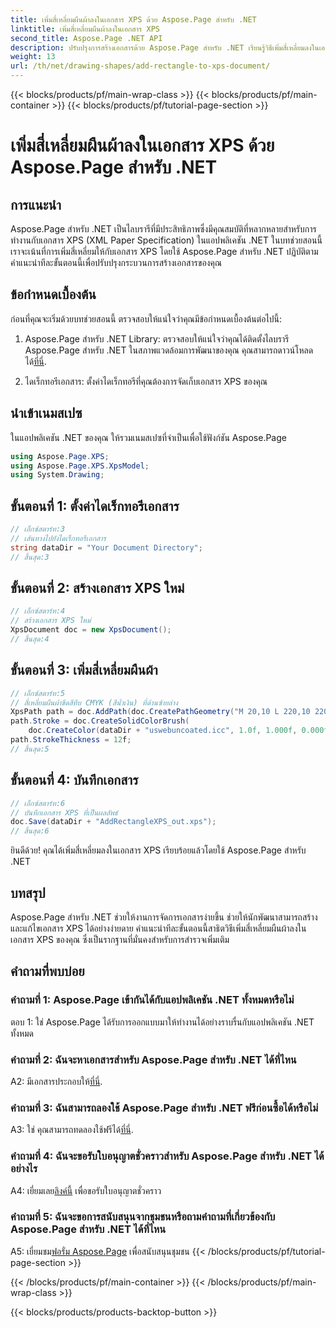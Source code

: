 ```yaml
---
title: เพิ่มสี่เหลี่ยมผืนผ้าลงในเอกสาร XPS ด้วย Aspose.Page สำหรับ .NET
linktitle: เพิ่มสี่เหลี่ยมผืนผ้าลงในเอกสาร XPS
second_title: Aspose.Page .NET API
description: ปรับปรุงการสร้างเอกสารด้วย Aspose.Page สำหรับ .NET เรียนรู้วิธีเพิ่มสี่เหลี่ยมลงในเอกสาร XPS ในบทช่วยสอนทีละขั้นตอนนี้
weight: 13
url: /th/net/drawing-shapes/add-rectangle-to-xps-document/
---
```


{{< blocks/products/pf/main-wrap-class >}}
{{< blocks/products/pf/main-container >}}
{{< blocks/products/pf/tutorial-page-section >}}

# เพิ่มสี่เหลี่ยมผืนผ้าลงในเอกสาร XPS ด้วย Aspose.Page สำหรับ .NET

## การแนะนำ

Aspose.Page สำหรับ .NET เป็นไลบรารีที่มีประสิทธิภาพซึ่งมีคุณสมบัติที่หลากหลายสำหรับการทำงานกับเอกสาร XPS (XML Paper Specification) ในแอปพลิเคชัน .NET ในบทช่วยสอนนี้ เราจะเน้นที่การเพิ่มสี่เหลี่ยมให้กับเอกสาร XPS โดยใช้ Aspose.Page สำหรับ .NET ปฏิบัติตามคำแนะนำทีละขั้นตอนนี้เพื่อปรับปรุงกระบวนการสร้างเอกสารของคุณ

## ข้อกำหนดเบื้องต้น

ก่อนที่คุณจะเริ่มด้วยบทช่วยสอนนี้ ตรวจสอบให้แน่ใจว่าคุณมีข้อกำหนดเบื้องต้นต่อไปนี้:

1.  Aspose.Page สำหรับ .NET Library: ตรวจสอบให้แน่ใจว่าคุณได้ติดตั้งไลบรารี Aspose.Page สำหรับ .NET ในสภาพแวดล้อมการพัฒนาของคุณ คุณสามารถดาวน์โหลดได้[ที่นี่](https://releases.aspose.com/page/net/).

2. ไดเร็กทอรีเอกสาร: ตั้งค่าไดเร็กทอรีที่คุณต้องการจัดเก็บเอกสาร XPS ของคุณ

## นำเข้าเนมสเปซ

ในแอปพลิเคชัน .NET ของคุณ ให้รวมเนมสเปซที่จำเป็นเพื่อใช้ฟังก์ชัน Aspose.Page

```csharp
using Aspose.Page.XPS;
using Aspose.Page.XPS.XpsModel;
using System.Drawing;
```

## ขั้นตอนที่ 1: ตั้งค่าไดเร็กทอรีเอกสาร

```csharp
// เอ็กซ์สตาร์ท:3
// เส้นทางไปยังไดเร็กทอรีเอกสาร
string dataDir = "Your Document Directory";
// สิ้นสุด:3
```

## ขั้นตอนที่ 2: สร้างเอกสาร XPS ใหม่

```csharp
// เอ็กซ์สตาร์ท:4
// สร้างเอกสาร XPS ใหม่
XpsDocument doc = new XpsDocument();
// สิ้นสุด:4
```

## ขั้นตอนที่ 3: เพิ่มสี่เหลี่ยมผืนผ้า

```csharp
// เอ็กซ์สตาร์ท:5
// สี่เหลี่ยมผืนผ้าขีดสีทึบ CMYK (สีน้ำเงิน) ที่ด้านซ้ายล่าง
XpsPath path = doc.AddPath(doc.CreatePathGeometry("M 20,10 L 220,10 220,100 20,100 Z"));
path.Stroke = doc.CreateSolidColorBrush(
    doc.CreateColor(dataDir + "uswebuncoated.icc", 1.0f, 1.000f, 0.000f, 0.000f, 0.000f));
path.StrokeThickness = 12f;
// สิ้นสุด:5
```

## ขั้นตอนที่ 4: บันทึกเอกสาร

```csharp
// เอ็กซ์สตาร์ท:6
// บันทึกเอกสาร XPS ที่เป็นผลลัพธ์
doc.Save(dataDir + "AddRectangleXPS_out.xps");
// สิ้นสุด:6
```

ยินดีด้วย! คุณได้เพิ่มสี่เหลี่ยมลงในเอกสาร XPS เรียบร้อยแล้วโดยใช้ Aspose.Page สำหรับ .NET

## บทสรุป

Aspose.Page สำหรับ .NET ช่วยให้งานการจัดการเอกสารง่ายขึ้น ช่วยให้นักพัฒนาสามารถสร้างและแก้ไขเอกสาร XPS ได้อย่างง่ายดาย คำแนะนำทีละขั้นตอนนี้สาธิตวิธีเพิ่มสี่เหลี่ยมผืนผ้าลงในเอกสาร XPS ของคุณ ซึ่งเป็นรากฐานที่มั่นคงสำหรับการสำรวจเพิ่มเติม

## คำถามที่พบบ่อย

### คำถามที่ 1: Aspose.Page เข้ากันได้กับแอปพลิเคชัน .NET ทั้งหมดหรือไม่

ตอบ 1: ใช่ Aspose.Page ได้รับการออกแบบมาให้ทำงานได้อย่างราบรื่นกับแอปพลิเคชัน .NET ทั้งหมด

### คำถามที่ 2: ฉันจะหาเอกสารสำหรับ Aspose.Page สำหรับ .NET ได้ที่ไหน

 A2: มีเอกสารประกอบให้[ที่นี่](https://reference.aspose.com/page/net/).

### คำถามที่ 3: ฉันสามารถลองใช้ Aspose.Page สำหรับ .NET ฟรีก่อนซื้อได้หรือไม่

 A3: ใช่ คุณสามารถทดลองใช้ฟรีได้[ที่นี่](https://releases.aspose.com/).

### คำถามที่ 4: ฉันจะขอรับใบอนุญาตชั่วคราวสำหรับ Aspose.Page สำหรับ .NET ได้อย่างไร

 A4: เยี่ยมเลย[ลิงค์นี้](https://purchase.aspose.com/temporary-license/) เพื่อขอรับใบอนุญาตชั่วคราว

### คำถามที่ 5: ฉันจะขอการสนับสนุนจากชุมชนหรือถามคำถามที่เกี่ยวข้องกับ Aspose.Page สำหรับ .NET ได้ที่ไหน

 A5: เยี่ยมชม[ฟอรั่ม Aspose.Page](https://forum.aspose.com/c/page/39) เพื่อสนับสนุนชุมชน
{{< /blocks/products/pf/tutorial-page-section >}}

{{< /blocks/products/pf/main-container >}}
{{< /blocks/products/pf/main-wrap-class >}}

{{< blocks/products/products-backtop-button >}}
